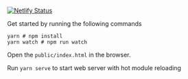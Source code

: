 [![Netlify Status](https://api.netlify.com/api/v1/badges/13903f37-69b4-442d-9cc6-8e772d699aaf/deploy-status)](https://app.netlify.com/sites/tirado-heavenly-treasures/deploys)

Get started by running the following commands

```
yarn # npm install
yarn watch # npm run watch
```

Open the `public/index.html` in the browser.

Run `yarn serve` to start web server with hot module reloading
